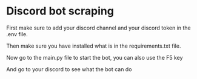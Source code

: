 # Discord bot scraping 

First make sure to add your discord channel and your discord token in the .env file.

Then make sure you have installed what is in the requirements.txt file.

Now go to the main.py file to start the bot, you can also use the F5 key

And go to your discord to see what the bot can do

